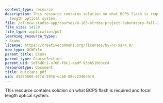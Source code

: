 ```yaml
---
content_type: resource
description: This resource contains solution on what BCPS flash is required and focal
  length optical system.
file: /ol-ocw-studio-app/courses/6-163-strobe-project-laboratory-fall-2005/d33735066ffd5946ecb858ec2346a6f4_quiz2ans.pdf
file_size: 14128
file_type: application/pdf
learning_resource_types:
- Exams
license: https://creativecommons.org/licenses/by-nc-sa/4.0/
ocw_type: OCWFile
parent_title: Exams
parent_type: CourseSection
parent_uid: 5ef5d6c1-a766-f8c1-eadf-93bb51b03cc4
resourcetype: Document
title: quiz2ans.pdf
uid: d3373506-6ffd-5946-ecb8-58ec2346a6f4
---
```

This resource contains solution on what BCPS flash is required and focal length optical system.